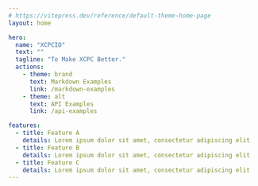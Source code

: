 ```yaml
---
# https://vitepress.dev/reference/default-theme-home-page
layout: home

hero:
  name: "XCPCIO"
  text: ""
  tagline: "To Make XCPC Better."
  actions:
    - theme: brand
      text: Markdown Examples
      link: /markdown-examples
    - theme: alt
      text: API Examples
      link: /api-examples

features:
  - title: Feature A
    details: Lorem ipsum dolor sit amet, consectetur adipiscing elit
  - title: Feature B
    details: Lorem ipsum dolor sit amet, consectetur adipiscing elit
  - title: Feature C
    details: Lorem ipsum dolor sit amet, consectetur adipiscing elit
---
```


